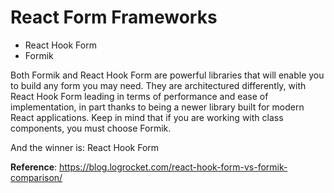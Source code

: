 # React Form Frameworks

- React Hook Form
- Formik

Both Formik and React Hook Form are powerful libraries that will enable you to build any form you may need. They are architectured differently, with React Hook Form leading in terms of performance and ease of implementation, in part thanks to being a newer library built for modern React applications. Keep in mind that if you are working with class components, you must choose Formik.

And the winner is: React Hook Form

**Reference**: https://blog.logrocket.com/react-hook-form-vs-formik-comparison/
